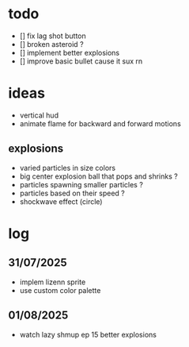 # todo
- [] fix lag shot button
- [] broken asteroid ?
- [] implement better explosions
- [] improve basic bullet cause it sux rn

# ideas
- vertical hud
- animate flame for backward and forward motions
## explosions
- varied particles in size colors
- big center explosion ball that pops and shrinks ?
- particles spawning smaller particles ?
- particles based on their speed ?
- shockwave effect (circle)


# log
## 31/07/2025
- implem lizenn sprite
- use custom color palette
## 01/08/2025
- watch lazy shmup ep 15 better explosions